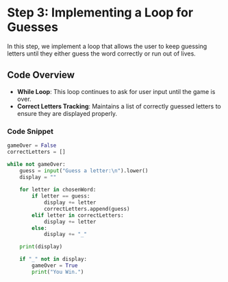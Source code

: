 # Step 3: Implementing a Loop for Guesses

In this step, we implement a loop that allows the user to keep guessing letters until they either guess the word correctly or run out of lives.

## Code Overview

- **While Loop**: This loop continues to ask for user input until the game is over.
- **Correct Letters Tracking**: Maintains a list of correctly guessed letters to ensure they are displayed properly.

### Code Snippet

```python
gameOver = False
correctLetters = []

while not gameOver:
    guess = input("Guess a letter:\n").lower()
    display = ""
    
    for letter in chosenWord:
        if letter == guess:
            display += letter
            correctLetters.append(guess)
        elif letter in correctLetters:
            display += letter
        else:
            display += "_"

    print(display)

    if "_" not in display:
        gameOver = True
        print("You Win.")
```
